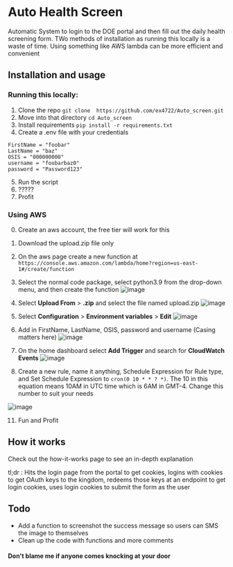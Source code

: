 # Auto Health Screen
Automatic System to login to the DOE portal and then fill out the daily health screening form.
TWo methods of installation as running this locally is a waste of time. Using something like AWS lambda can be more efficient and convenient


## Installation and usage
### Running this locally:
1. Clone the repo `git clone  https://github.com/ex4722/Auto_screen.git`
2. Move into that directory `cd Auto_screen`
3. Install requirements `pip install -r requirements.txt`
4. Create a .env file with your credentials 
```
FirstName = "foobar"
LastName = "baz"
OSIS = "000000000"
username = "foobarbaz0"
password = "Password123"
``````
5. Run the script
6. ?????
7. Profit

### Using AWS
0. Create an aws account, the free tier will work for this
1. Download the upload.zip file only
3. On the aws page create a new function at `https://console.aws.amazon.com/lambda/home?region=us-east-1#/create/function`
4. Select the normal code package, select python3.9 from the drop-down menu, and then create the function
![image](https://user-images.githubusercontent.com/77011982/133705679-fb50d70e-57c5-4cd3-8fda-0738fdccd376.png)
5. Select **Upload From** > **.zip** and select the file named upload.zip
![image](https://user-images.githubusercontent.com/77011982/133706599-da1d1429-be38-48d8-8415-1ffdf0770751.png)

7. Select **Configuration** > **Environment variables** > **Edit**
![image](https://user-images.githubusercontent.com/77011982/133706391-8d747e4a-2c8c-4de6-aa58-e5333b8e9c2e.png)

8. Add in FirstName, LastName, OSIS, password and username (Casing matters here) 
![image](https://user-images.githubusercontent.com/77011982/133706485-5f0be623-8621-47e3-a70d-f4f92f3002ec.png)

9. On the home dashboard select **Add Trigger** and search for **CloudWatch Events** 
![image](https://user-images.githubusercontent.com/77011982/133706703-6a613edb-ac00-4c16-892a-cd13b5b11e42.png)

10. Create a new rule, name it anything, Schedule Expression for Rule type, and Set Schedule Expression to `cron(0 10 * * ? *)`. The 10 in this equation means 10AM in UTC time which is 6AM in GMT-4. Change this number to suit your needs 

![image](https://user-images.githubusercontent.com/77011982/133706858-c25acd84-37cf-4bc7-8722-1e9a013ed091.png)

11. Fun and Profit 

## How it works 
Check out the how-it-works page to see an in-depth explanation

tl;dr : Hits the login page from the portal to get cookies, logins with cookies to get OAuth keys to the kingdom, redeems those keys at an endpoint to get login cookies, uses login cookies to submit the form as the user 

## Todo
* Add a function to screenshot the success message so users can SMS the image to themselves 
* Clean up the code with functions and more comments 

#### Don't blame me if anyone comes knocking at your door 

